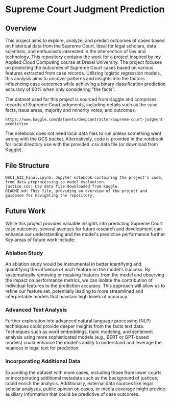 # Supreme Court Judgment Prediction

## Overview
This project aims to explore, analyze, and predict outcomes of cases based on historical data from the Supreme Court. Ideal for legal scholars, data scientists, and enthusiasts interested in the intersection of law and technology.
This repository contains the work for a project inspired by my Applied Cloud Computing course at Drexel University. The project focuses on predicting the outcomes of Supreme Court cases based on various features extracted from case records. Utilizing logistic regression models, this analysis aims to uncover patterns and insights into the factors influencing case outcomes while achieving a binary classification prediction accuracy of 60% when only considering "the facts".

The dataset used for this project is sourced from Kaggle and comprises records of Supreme Court judgments, including details such as the case facts, issue areas, majority and minority votes, and outcomes.

    https://www.kaggle.com/datasets/deepcontractor/supreme-court-judgment-prediction
    
The notebook does not need local data files to run unless something went wrong with the GCS bucket. 
Alternatively, code is provided in the notebook for local directory use with the provided .csv data file (or download from Kaggle).
 
## File Structure

    DSCI_632_Final.ipynb: Jupyter notebook containing the project's code, from data preprocessing to model evaluation.
    justice.csv: CSV data file downloaded from Kaggle.
    README.md: This file, providing an overview of the project and guidance for navigating the repository.

## Future Work

While this project provides valuable insights into predicting Supreme Court case outcomes, several avenues for future research and development can enhance our understanding and the model's predictive performance further. Key areas of future work include:

### Ablation Study
An ablation study would be instrumental in better identifying and quantifying the influence of each feature on the model's success. By systematically removing or masking features from the model and observing the impact on performance metrics, we can isolate the contribution of individual features to the prediction accuracy. This approach will allow us to refine our feature set, potentially leading to more streamlined and interpretable models that maintain high levels of accuracy.

### Advanced Text Analysis
Further exploration into advanced natural language processing (NLP) techniques could provide deeper insights from the facts text data. Techniques such as word embeddings, topic modeling, and sentiment analysis using more sophisticated models (e.g., BERT or GPT-based models) could enhance the model's ability to understand and leverage the nuances in legal text for prediction.

### Incorporating Additional Data
Expanding the dataset with more cases, including those from lower courts or incorporating additional metadata such as the background of justices, could enrich the analysis. Additionally, external data sources like legal scholar analyses, public opinion on cases, or media coverage might provide auxiliary information that could be predictive of case outcomes.
